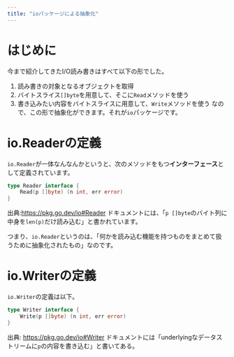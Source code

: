 ```yaml
---
title: "ioパッケージによる抽象化"
---
```

# はじめに
今まで紹介してきたI/O読み書きはすべて以下の形でした。
1. 読み書きの対象となるオブジェクトを取得
2. バイトスライス`[]byte`を用意して、そこに`Read`メソッドを使う
3. 書き込みたい内容をバイトスライスに用意して、`Write`メソッドを使う
なので、この形で抽象化ができます。それが`io`パッケージです。

# io.Readerの定義
`io.Reader`が一体なんなんかというと、次のメソッドをもつ**インターフェース**として定義されています。
```go
type Reader interface {
    Read(p []byte) (n int, err error)
}
```
出典:https://pkg.go.dev/io#Reader
ドキュメントには、「`p []byte`のバイト列に中身を`len(p)`だけ読み込む」と書かれています。

つまり、`io.Reader`というのは、「何かを読み込む機能を持つものをまとめて扱うために抽象化されたもの」なのです。

# io.Writerの定義
`io.Writer`の定義は以下。
```go
type Writer interface {
	Write(p []byte) (n int, err error)
}
```
出典: https://pkg.go.dev/io#Writer
ドキュメントには「underlyingなデータストリームに`p`の内容を書き込む」と書いてある。